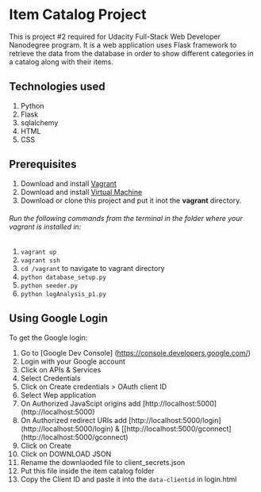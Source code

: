 # Item Catalog Project
This is project #2 required for Udacity Full-Stack Web Developer Nanodegree program.
It is a web application uses Flask framework to retrieve the data from the database
in order to show different categories in a catalog along with their items.

## Technologies used
1. Python
2. Flask
3. sqlalchemy
4. HTML
5. CSS 

## Prerequisites 
1. Download and install [Vagrant](https://www.vagrantup.com/downloads.html)
2. Download and install [Virtual Machine](https://www.virtualbox.org/wiki/Downloads) 
3. Download or clone this project and put it inot the **vagrant** directory.

###### Run the following commands from the terminal in the folder where your vagrant is installed in:
1. `vagrant up`
2. `vagrant ssh`
3. `cd /vagrant` to navigate to vagrant directory
4. `python database_setup.py`
5. `python seeder.py`
6. `python logAnalysis_p1.py`

## Using Google Login
To get the Google login:
1. Go to [Google Dev Console] (https://console.developers.google.com/)
2. Login with your Google account
3. Click on APIs & Services
4. Select Credentials 
5. Click on Create credentials > OAuth client ID
6. Select Wep application
7. On Authorized JavaScipt origins add [http://localhost:5000] (http://localhost:5000)
8. On Authorized redirect URIs add [http://localhost:5000/login] (http://localhost:5000/login) & [[http://localhost:5000/gconnect] (http://localhost:5000/gconnect)
9. Click on Create
10. Click on DOWNLOAD JSON
11. Rename the downlaoded file to client_secrets.json
12. Put this file inside the item catalog folder
13. Copy the Client ID and paste it into the `data-clientid` in login.html 


